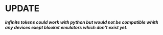 <h1> UPDATE
  
  
  <h5>
    
infinite tokens could work with python but would not be compatible whith any devices exept blooket emulators which don't exist yet.

    
